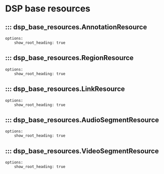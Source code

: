 # DSP base resources

## ::: dsp_base_resources.AnnotationResource
    options:
        show_root_heading: true

## ::: dsp_base_resources.RegionResource
    options:
        show_root_heading: true

## ::: dsp_base_resources.LinkResource
    options:
        show_root_heading: true

## ::: dsp_base_resources.AudioSegmentResource
    options:
        show_root_heading: true

## ::: dsp_base_resources.VideoSegmentResource
    options:
        show_root_heading: true
